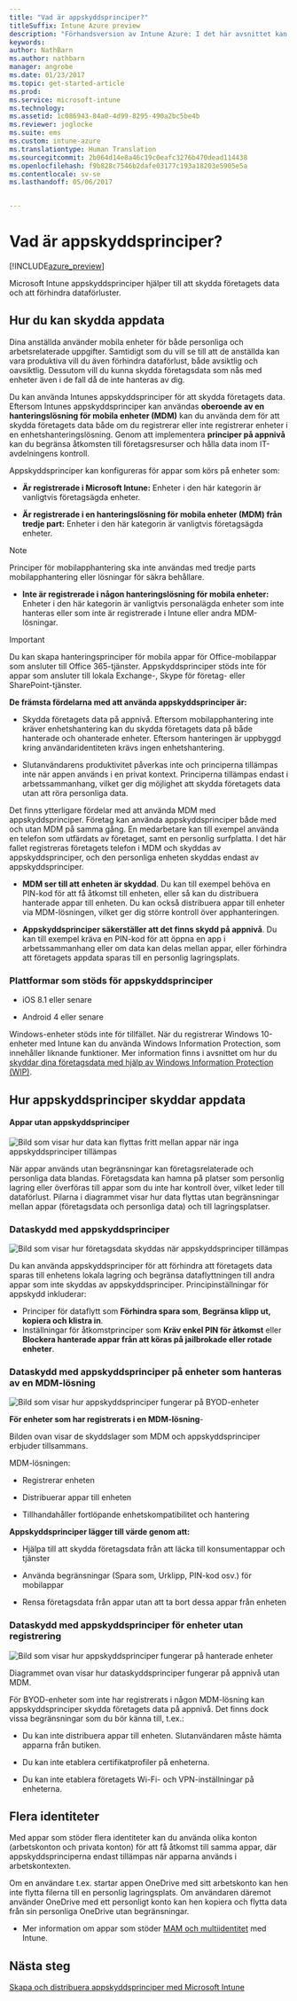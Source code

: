 ```yaml
---
title: "Vad är appskyddsprinciper?"
titleSuffix: Intune Azure preview
description: "Förhandsversion av Intune Azure: I det här avsnittet kan du lära dig att skydda företagets data med hjälp av Microsoft Intune appskyddsprinciper."
keywords: 
author: NathBarn
ms.author: nathbarn
manager: angrobe
ms.date: 01/23/2017
ms.topic: get-started-article
ms.prod: 
ms.service: microsoft-intune
ms.technology: 
ms.assetid: 1c086943-84a0-4d99-8295-490a2bc5be4b
ms.reviewer: joglocke
ms.suite: ems
ms.custom: intune-azure
ms.translationtype: Human Translation
ms.sourcegitcommit: 2b064d14e8a46c19c0eafc3276b470dead114438
ms.openlocfilehash: f9b828c7546b2dafe03177c193a18203e5905e5a
ms.contentlocale: sv-se
ms.lasthandoff: 05/06/2017


---
```


# <a name="what-are-app-protection-policies"></a>Vad är appskyddsprinciper?


[!INCLUDE[azure_preview](../includes/azure_preview.md)]

Microsoft Intune appskyddsprinciper hjälper till att skydda företagets data och att förhindra dataförluster.

## <a name="how-you-can-protect-app-data"></a>Hur du kan skydda appdata
Dina anställda använder mobila enheter för både personliga och arbetsrelaterade uppgifter.  Samtidigt som du vill se till att de anställda kan vara produktiva vill du även förhindra dataförlust, både avsiktlig och oavsiktlig.  Dessutom vill du kunna skydda företagsdata som nås med enheter även i de fall då de inte hanteras av dig.

Du kan använda Intunes appskyddsprinciper för att skydda företagets data. Eftersom Intunes appskyddsprinciper kan användas **oberoende av en hanteringslösning för mobila enheter (MDM)** kan du använda dem för att skydda företagets data både om du registrerar eller inte registrerar enheter i en enhetshanteringslösning. Genom att implementera **principer på appnivå** kan du begränsa åtkomsten till företagsresurser och hålla data inom IT-avdelningens kontroll.

Appskyddsprinciper kan konfigureras för appar som körs på enheter som:

- **Är registrerade i Microsoft Intune:** Enheter i den här kategorin är vanligtvis företagsägda enheter.

-   **Är registrerade i en hanteringslösning för mobila enheter (MDM) från tredje part:**   Enheter i den här kategorin är vanligtvis företagsägda enheter.

  > [!NOTE]
  > Principer för mobilapphantering ska inte användas med tredje parts mobilapphantering eller lösningar för säkra behållare.

-   **Inte är registrerade i någon hanteringslösning för mobila enheter:**  Enheter i den här kategorin är vanligtvis personalägda enheter som inte hanteras eller som inte är registrerade i Intune eller andra MDM-lösningar.

> [!IMPORTANT]
> Du kan skapa hanteringsprinciper för mobila appar för Office-mobilappar som ansluter till Office 365-tjänster. Appskyddsprinciper stöds inte för appar som ansluter till lokala Exchange-, Skype för företag- eller SharePoint-tjänster.

**De främsta fördelarna med att använda appskyddsprinciper är:**

-   Skydda företagets data på appnivå.  Eftersom mobilapphantering inte kräver enhetshantering kan du skydda företagets data på både hanterade och ohanterade enheter. Eftersom hanteringen är uppbyggd kring användaridentiteten krävs ingen enhetshantering.

-   Slutanvändarens produktivitet påverkas inte och principerna tillämpas inte när appen används i en privat kontext.  Principerna tillämpas endast i arbetssammanhang, vilket ger dig möjlighet att skydda företagets data utan att röra personliga data.

Det finns ytterligare fördelar med att använda MDM med appskyddsprinciper. Företag kan använda appskyddsprinciper både med och utan MDM på samma gång. En medarbetare kan till exempel använda en telefon som utfärdats av företaget, samt en personlig surfplatta.  I det här fallet registreras företagets telefon i MDM och skyddas av appskyddsprinciper, och den personliga enheten skyddas endast av appskyddsprinciper.

- **MDM ser till att enheten är skyddad**.  Du kan till exempel behöva en PIN-kod för att få åtkomst till enheten, eller så kan du distribuera hanterade appar till enheten. Du kan också distribuera appar till enheter via MDM-lösningen, vilket ger dig större kontroll över apphanteringen.

- **Appskyddsprinciper säkerställer att det finns skydd på appnivå**. Du kan till exempel kräva en PIN-kod för att öppna en app i arbetssammanhang eller om data kan delas mellan appar, eller förhindra att företagets appdata sparas till en personlig lagringsplats.


### <a name="supported-platforms-for-app-protection-polices"></a>Plattformar som stöds för appskyddsprinciper
-   iOS 8.1 eller senare

-   Android 4 eller senare

Windows-enheter stöds inte för tillfället. När du registrerar Windows 10-enheter med Intune kan du använda Windows Information Protection, som innehåller liknande funktioner. Mer information finns i avsnittet om hur du [skyddar dina företagsdata med hjälp av Windows Information Protection (WIP)](https://technet.microsoft.com/en-us/itpro/windows/keep-secure/protect-enterprise-data-using-wip).
##  <a name="how-app-protection-policies-protect-app-data"></a>Hur appskyddsprinciper skyddar appdata

####  <a name="apps-without-app-protection-policies"></a>Appar utan appskyddsprinciper

![Bild som visar hur data kan flyttas fritt mellan appar när inga appskyddsprinciper tillämpas](../media/apps-without-protection-policies.png)

När appar används utan begränsningar kan företagsrelaterade och personliga data blandas.  Företagsdata kan hamna på platser som personlig lagring eller överföras till appar som du inte har kontroll över, vilket leder till dataförlust. Pilarna i diagrammet visar hur data flyttas utan begränsningar mellan appar (företagsdata och personliga data) och till lagringsplatser.

### <a name="data-protection-with-app-protection-policies"></a>Dataskydd med appskyddsprinciper

![Bild som visar hur företagsdata skyddas när appskyddsprinciper tillämpas ](../media/apps-with-protection-policies.png)


Du kan använda appskyddsprinciper för att förhindra att företagets data sparas till enhetens lokala lagring och begränsa dataflyttningen till andra appar som inte skyddas av appskyddsprinciper. Principinställningar för appskydd inkluderar:
- Principer för dataflytt som **Förhindra spara som**, **Begränsa klipp ut, kopiera och klistra in**.
- Inställningar för åtkomstprinciper som **Kräv enkel PIN för åtkomst** eller **Blockera hanterade appar från att köras på jailbrokade eller rotade enheter**.

### <a name="data-protection-with-app-protection-policies-on-devices-managed-by-a-mdm-solution"></a>Dataskydd med appskyddsprinciper på enheter som hanteras av en MDM-lösning

![Bild som visar hur appskyddsprinciper fungerar på BYOD-enheter](../media/app-protection-policies-with-mdm.png)

**För enheter som har registrerats i en MDM-lösning**-

Bilden ovan visar de skyddslager som MDM och appskyddsprinciper erbjuder tillsammans.

MDM-lösningen:

-   Registrerar enheten

-   Distribuerar appar till enheten

-   Tillhandahåller fortlöpande enhetskompatibilitet och hantering

**Appskyddsprinciper lägger till värde genom att:**

-   Hjälpa till att skydda företagsdata från att läcka till konsumentappar och tjänster

-   Använda begränsningar (Spara som, Urklipp, PIN-kod osv.) för mobilappar

-   Rensa företagsdata från appar utan att ta bort dessa appar från enheten


### <a name="data-protection-with-app-protection-policies-for-devices-without-enrollment"></a>Dataskydd med appskyddsprinciper för enheter utan registrering

![Bild som visar hur appskyddsprinciper fungerar på hanterade enheter](../media/app-protection-policies-without-mdm.png)

Diagrammet ovan visar hur dataskyddsprinciper fungerar på appnivå utan MDM.

För BYOD-enheter som inte har registrerats i någon MDM-lösning kan appskyddsprinciper skydda företagets data på appnivå.
Det finns dock vissa begränsningar som du bör känna till, t.ex.:

-   Du kan inte distribuera appar till enheten.  Slutanvändaren måste hämta apparna från butiken.

-   Du kan inte etablera certifikatprofiler på enheterna.

-   Du kan inte etablera företagets Wi-Fi- och VPN-inställningar på enheterna.


## <a name="multi-identity"></a>Flera identiteter

Med appar som stöder flera identiteter kan du använda olika konton (arbetskonton och privata konton) för att få åtkomst till samma appar, där appskyddsprinciperna endast tillämpas när apparna används i arbetskontexten.

Om en användare t.ex. startar appen OneDrive med sitt arbetskonto kan hen inte flytta filerna till en personlig lagringsplats. Om användaren däremot använder OneDrive med ett personligt konto kan hen kopiera och flytta data från sin personliga OneDrive utan begränsningar.

- Mer information om appar som stöder [MAM och multiidentitet](https://www.microsoft.com/cloud-platform/microsoft-intune-apps) med Intune.

##  <a name="next-steps"></a>Nästa steg

[Skapa och distribuera appskyddsprinciper med Microsoft Intune](app-protection-policies.md)

